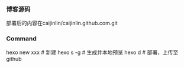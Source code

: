 ### 博客源码

部署后的内容在caijinlin/caijinlin.github.com.git

### Command

hexo new xxx  # 新建
hexo s -g     # 生成并本地预览
hexo d        # 部署，上传至github   
